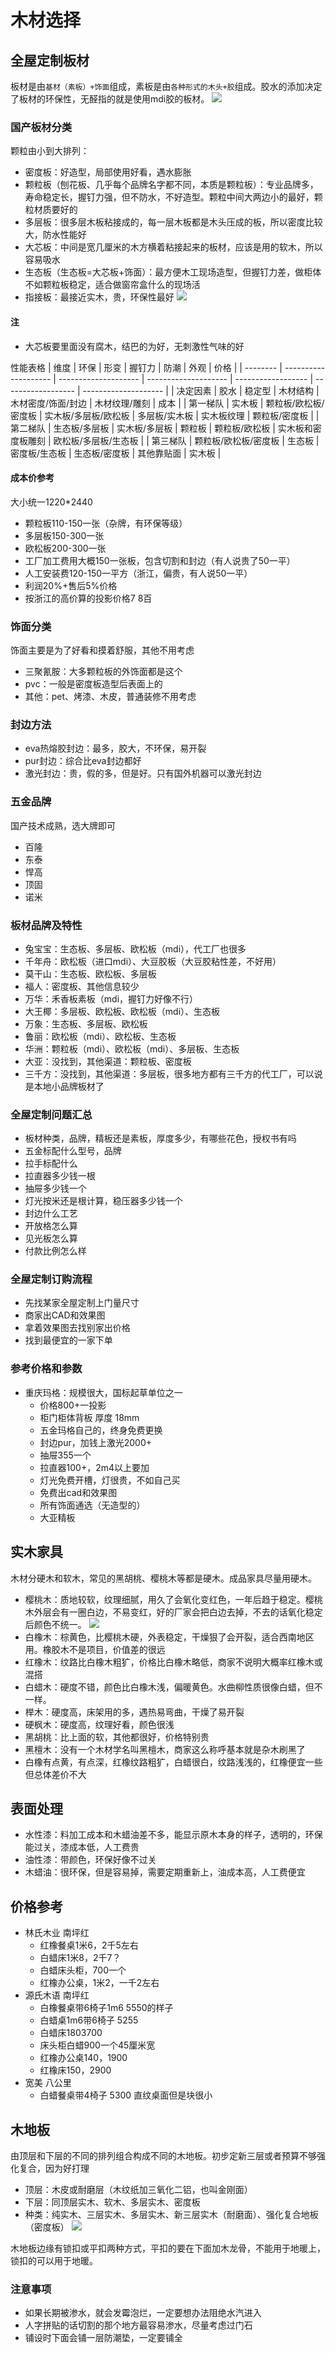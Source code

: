 # 木材选择


## 全屋定制板材

板材是由`基材（素板）+饰面`组成，素板是由`各种形式的木头+胶`组成。胶水的添加决定了板材的环保性，无醛指的就是使用mdi胶的板材。
![](./img/%E6%9D%BF%E6%9D%90.jpg)

### 国产板材分类

颗粒由小到大排列：
* 密度板：好造型，局部使用好看，遇水膨胀
* 颗粒板（刨花板、几乎每个品牌名字都不同，本质是颗粒板）：专业品牌多，寿命稳定长，握钉力强，但不防水，不好造型。颗粒中间大两边小的最好，颗粒材质要好的
* 多层板：很多层木板粘接成的，每一层木板都是木头压成的板，所以密度比较大，防水性能好
* 大芯板：中间是宽几厘米的木方横着粘接起来的板材，应该是用的软木，所以容易吸水
* 生态板（生态板=大芯板+饰面）：最方便木工现场造型，但握钉力差，做柜体不如颗粒板稳定，适合做窗帘盒什么的现场活
* 指接板：最接近实木，贵，环保性最好
![](./img/%E5%9B%9B%E7%A7%8D%E6%9D%BF%E6%9D%90.jpg)
  
#### 注

* 大芯板要里面没有腐木，结巴的为好，无刺激性气味的好

性能表格
| 维度     | 环保                 | 形变                 | 握钉力               | 防潮               | 外观               | 价格                 |
| -------- | -------------------- | -------------------- | -------------------- | ------------------ | ------------------ | -------------------- |
| 决定因素 | 胶水                 | 稳定型               | 木材结构             | 木材密度/饰面/封边 | 木材纹理/雕刻      | 成本                 |
| 第一梯队 | 实木板               | 颗粒板/欧松板/密度板 | 实木板/多层板/欧松板 | 多层板/实木板      | 实木板纹理         | 颗粒板/密度板        |
| 第二梯队 | 生态板/多层板        | 实木板/多层板        | 颗粒板               | 颗粒板/欧松板      | 实木板和密度板雕刻 | 欧松板/多层板/生态板 |
| 第三梯队 | 颗粒板/欧松板/密度板 | 生态板               | 密度板/生态板        | 生态板/密度板      | 其他靠贴面         | 实木板               |

#### 成本价参考

大小统一1220*2440

* 颗粒板110-150一张（杂牌，有环保等级）
* 多层板150-300一张
* 欧松板200-300一张
* 工厂加工费用大概150一张板，包含切割和封边（有人说贵了50一平）  
* 人工安装费120-150一平方（浙江，偏贵，有人说50一平）
* 利润20%+售后5%价格
* 按浙江的高价算的投影价格7 8百

### 饰面分类

饰面主要是为了好看和摸着舒服，其他不用考虑

* 三聚氰胺：大多颗粒板的外饰面都是这个
* pvc：一般是密度板造型后表面上的
* 其他：pet、烤漆、木皮，普通装修不用考虑

### 封边方法

* eva热熔胶封边：最多，胶大，不环保，易开裂
* pur封边：综合比eva封边都好
* 激光封边：贵，假的多，但是好。只有国外机器可以激光封边

### 五金品牌

国产技术成熟，选大牌即可

* 百隆
* 东泰
* 悍高
* 顶固
* 诺米
   
### 板材品牌及特性

* 兔宝宝：生态板、多层板、欧松板（mdi），代工厂也很多
* 千年舟：欧松板（进口mdi）、大豆胶板（大豆胶粘性差，不好用）
* 莫干山：生态板、欧松板、多层板
* 福人：密度板、其他信息较少
* 万华：禾香板素板（mdi，握钉力好像不行）
* 大王椰：多层板、欧松板、欧松板（mdi）、生态板
* 万象：生态板、多层板、欧松板
* 鲁丽：欧松板（mdi）、欧松板、生态板
* 华洲：颗粒板（mdi）、欧松板（mdi）、多层板、生态板
* 大亚：没找到，其他渠道：颗粒板、密度板
* 三千方：没找到，其他渠道：多层板，很多地方都有三千方的代工厂，可以说是本地小品牌板材了

### 全屋定制问题汇总

* 板材种类，品牌，精板还是素板，厚度多少，有哪些花色，授权书有吗
* 五金标配什么型号，品牌
* 拉手标配什么
* 拉直器多少钱一根
* 抽屉多少钱一个
* 灯光按米还是根计算，稳压器多少钱一个
* 封边什么工艺
* 开放格怎么算
* 见光板怎么算
* 付款比例怎么样

### 全屋定制订购流程

* 先找某家全屋定制上门量尺寸
* 商家出CAD和效果图
* 拿着效果图去找别家出价格
* 找到最便宜的一家下单

### 参考价格和参数

* 重庆玛格：规模很大，国标起草单位之一
  * 价格800+一投影
  * 柜门柜体背板 厚度 18mm
  * 五金玛格自己的，终身免费更换
  * 封边pur，加钱上激光2000+
  * 抽屉355一个
  * 拉直器100+，2m4以上要加
  * 灯光免费开槽，灯很贵，不如自己买
  * 免费出cad和效果图
  * 所有饰面通选（无造型的）
  * 大亚精板

## 实木家具

木材分硬木和软木，常见的黑胡桃、樱桃木等都是硬木。成品家具尽量用硬木。

* 樱桃木：质地较软，纹理细腻，用久了会氧化变红色，一年后趋于稳定。樱桃木外层会有一圈白边，不易变红，好的厂家会把白边去掉，不去的话氧化稳定后颜色不统一。
![](./img/%E7%99%BD%E8%BE%B9%E6%A8%B1%E6%A1%83%E6%9C%A8.jpg)
* 白橡木：棕黄色，比樱桃木硬，外表稳定，干燥狠了会开裂，适合西南地区用。橡胶木不是项目，价值差的很远
* 红橡木：纹路比白橡木粗犷，价格比白橡木略低，商家不说明大概率红橡木或混搭
* 白蜡木：硬度不错，颜色比白橡木浅，偏暖黄色。水曲柳性质很像白蜡，但不一样。
* 榉木：硬度高，床架用的多，遇热易弯曲，干燥了易开裂
* 硬枫木：硬度高，纹理好看，颜色很浅
* 黑胡桃：比上面的软，其他都很好，价格特别贵
* 黑檀木：没有一个木材学名叫黑檀木，商家这么称呼基本就是杂木刷黑了
* 白橡有点黄，有点深，红橡纹路粗犷，白蜡很白，纹路浅浅的，红橡便宜一些但总体差价不大

## 表面处理

* 水性漆：料加工成本和木蜡油差不多，能显示原木本身的样子，透明的，环保能过关，漆成本低，人工费贵
* 油性漆：带颜色，环保好像不过关
* 木蜡油：很环保，但是容易掉，需要定期重新上，油成本高，人工费便宜

## 价格参考

* 林氏木业 南坪红
  * 红橡餐桌1米6，2千5左右
  * 白蜡床1米8，2千7？
  * 白蜡床头柜，700一个
  * 红橡办公桌，1米2，一千2左右
* 源氏木语 南坪红
  * 白橡餐桌带6椅子1m6 5550的样子
  * 白蜡桌1m6带6椅子 5255
  * 白蜡床1803700
  * 床头柜白蜡900一个45厘米宽
  * 红橡办公桌140，1900
  * 红橡床150，2900
* 宽美 八公里
  * 白蜡餐桌带4椅子 5300 直纹桌面但是块很小


## 木地板

由顶层和下层的不同的排列组合构成不同的木地板。初步定新三层或者预算不够强化复合，因为好打理

* 顶层：木皮或耐磨层（木纹纸加三氧化二铝，也叫金刚面）
* 下层：同顶层实木、软木、多层实木、密度板
* 种类：纯实木、三层实木、多层实木、新三层实木（耐磨面）、强化复合地板（密度板）
![](./img/%E5%AE%9E%E6%9C%A8%E5%A4%8D%E5%90%88%E5%9C%B0%E6%9D%BF.jpg)

木地板边缘有锁扣或平扣两种方式，平扣的要在下面加木龙骨，不能用于地暖上，锁扣的可以用于地暖。

### 注意事项

* 如果长期被渗水，就会发霉泡烂，一定要想办法阻绝水汽进入
* 人字拼贴的话切割的那个地方最容易渗水，尽量考虑过门石
* 铺设时下面会铺一层防潮垫，一定要铺全